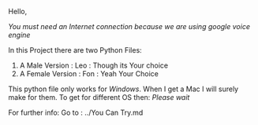 Hello, 

*You must need an Internet connection because we are using google voice engine*

In this Project there are two Python Files:

1. A Male Version : Leo : Though its Your choice 
2. A Female Version : Fon : Yeah Your Choice


 This python file only works for *Windows*. When I get a Mac I will surely make for them. To get for different OS then:
  *Please wait*

For further info:
Go to : ../You Can Try.md

